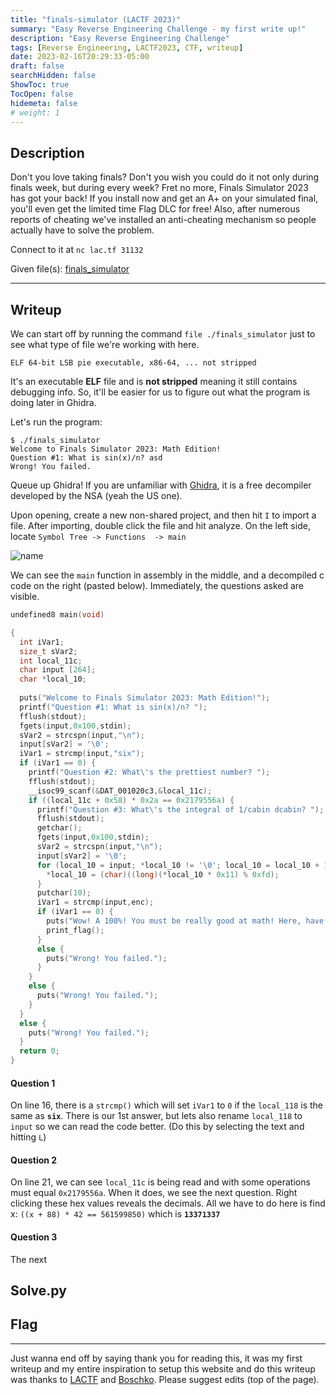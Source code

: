```yaml
---
title: "finals-simulator (LACTF 2023)"
summary: "Easy Reverse Engineering Challenge - my first write up!"
description: "Easy Reverse Engineering Challenge"
tags: [Reverse Engineering, LACTF2023, CTF, writeup]
date: 2023-02-16T20:29:33-05:00
draft: false
searchHidden: false
ShowToc: true
TocOpen: false
hidemeta: false
# weight: 1
---
```


## Description
Don't you love taking finals? Don't you wish you could do it not only during finals week, but during every week? Fret no more, Finals Simulator 2023 has got your back! If you install now and get an A+ on your simulated final, you'll even get the limited time Flag DLC for free! Also, after numerous reports of cheating we've installed an anti-cheating mechanism so people actually have to solve the problem.

Connect to it at `nc lac.tf 31132`

Given file(s): [finals_simulator](/lactf-final-sim/finals_simulator)

---

## Writeup

We can start off by running the command `file ./finals_simulator` just to see what type of file we're working with here.

```text {linenos=false}
ELF 64-bit LSB pie executable, x86-64, ... not stripped
```

It's an executable **ELF** file and is **not stripped** meaning it still contains debugging info. So, it'll be easier for us to figure out what the program is doing later in Ghidra.

Let's run the program:

```text {linenos=false}
$ ./finals_simulator 
Welcome to Finals Simulator 2023: Math Edition!
Question #1: What is sin(x)/n? asd
Wrong! You failed.
```

Queue up Ghidra! If you are unfamiliar with [Ghidra](https://github.com/NationalSecurityAgency/ghidra/releases), it is a free  decompiler developed by the NSA (yeah the US one).

Upon opening, create a new non-shared project, and then hit `I` to import a file. After importing, double click the file and hit analyze. On the left side, locate `Symbol Tree -> Functions  -> main`

![name](/lactf-final-sim/2023-02-16_22-17.jpg#center)

We can see the `main` function in assembly in the middle, and a decompiled c code on the right (pasted below). Immediately, the questions asked are visible.


```c {linenos=true}
undefined8 main(void)

{
  int iVar1;
  size_t sVar2;
  int local_11c;
  char input [264];
  char *local_10;
  
  puts("Welcome to Finals Simulator 2023: Math Edition!");
  printf("Question #1: What is sin(x)/n? ");
  fflush(stdout);
  fgets(input,0x100,stdin);
  sVar2 = strcspn(input,"\n");
  input[sVar2] = '\0';
  iVar1 = strcmp(input,"six");
  if (iVar1 == 0) {
    printf("Question #2: What\'s the prettiest number? ");
    fflush(stdout);
    __isoc99_scanf(&DAT_001020c3,&local_11c);
    if ((local_11c + 0x58) * 0x2a == 0x2179556a) {
      printf("Question #3: What\'s the integral of 1/cabin dcabin? ");
      fflush(stdout);
      getchar();
      fgets(input,0x100,stdin);
      sVar2 = strcspn(input,"\n");
      input[sVar2] = '\0';
      for (local_10 = input; *local_10 != '\0'; local_10 = local_10 + 1) {
        *local_10 = (char)((long)(*local_10 * 0x11) % 0xfd);
      }
      putchar(10);
      iVar1 = strcmp(input,enc);
      if (iVar1 == 0) {
        puts("Wow! A 100%! You must be really good at math! Here, have a flag as a reward.");
        print_flag();
      }
      else {
        puts("Wrong! You failed.");
      }
    }
    else {
      puts("Wrong! You failed.");
    }
  }
  else {
    puts("Wrong! You failed.");
  }
  return 0;
}
```

#### Question 1
On line 16, there is a `strcmp()` which will set `iVar1` to `0` if the `local_118` is the same as **`six`**. There is our 1st answer, but lets also rename `local_118` to `input` so we can read the code better. (Do this by selecting the text and hitting `L`)

#### Question 2
On line 21, we can see `local_11c` is being read and with some operations must equal `0x2179556a`. When it does, we see the next question. Right clicking these hex values reveals the decimals. All we have to do here is find x:
`((x + 88) * 42 == 561599850)` which is **`13371337`**

#### Question 3
The next

## Solve.py

## Flag

---
Just wanna end off by saying thank you for reading this, it was my first writeup and my entire inspiration to setup this website and do this writeup was thanks to [LACTF](https://lactf.uclaacm.com/) and [Boschko](https://boschko.ca/). Please suggest edits (top of the page).
